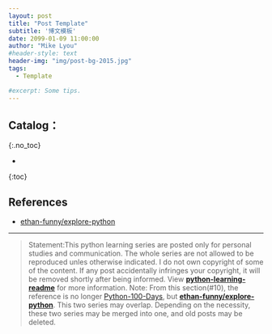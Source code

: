```yaml
---
layout: post
title: "Post Template"
subtitle: '博文模板'
date: 2099-01-09 11:00:00
author: "Mike Lyou"
#header-style: text
header-img: "img/post-bg-2015.jpg"
tags:
  - Template

#excerpt: Some tips.
---
```


<!-- more -->


## Catalog：
{:.no_toc}

*  
{:toc}





## References
- [ethan-funny/explore-python](https://github.com/ethan-funny/explore-python)


------------
>Statement:This python learning series are posted only for personal studies and communication. The whole series are not allowed to be reproduced unles otherwise indicated. I do not own copyright of some of the content. If any post accidentally infringes your copyright, it will be removed shortly after being informed. View **[python-learning-readme](https://mikelyou.com/2020/01/02/python-learning-00-readme/)** for more information.
>Note: From this section(\#10), the reference is no longer [Python-100-Days](https://github.com/jackfrued/Python-100-Days), but **[ethan-funny/explore-python](https://github.com/ethan-funny/explore-python)**. This two series may overlap. Depending on the necessity, these two series may be merged into one, and old posts may be deleted.
